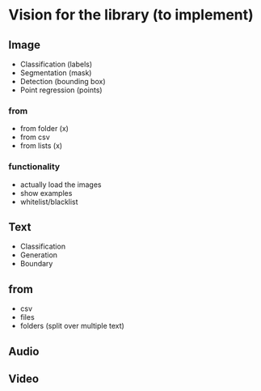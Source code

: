 # Vision for the library (to implement)

## Image 
- Classification (labels)
- Segmentation (mask)
- Detection (bounding box)
- Point regression (points)

### from
- from folder (x)
- from csv
- from lists (x)

### functionality
- actually load the images
- show examples
- whitelist/blacklist 

## Text
- Classification
- Generation
- Boundary

## from 
- csv
- files
- folders (split over multiple text)
 
## Audio

## Video


